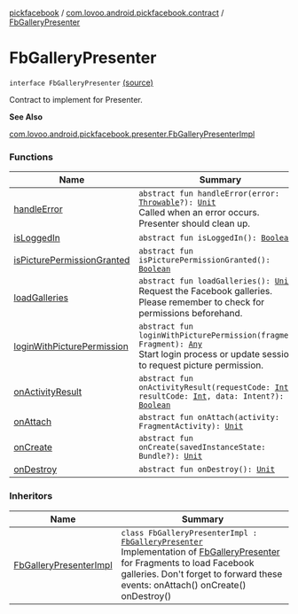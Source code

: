 [pickfacebook](../../index.md) / [com.lovoo.android.pickfacebook.contract](../index.md) / [FbGalleryPresenter](./index.md)

# FbGalleryPresenter

`interface FbGalleryPresenter` [(source)](https://github.com/lovoo/android-pickpic/blob/master/pickfacebook/src/main/kotlin/com/lovoo/android/pickfacebook/contract/FbGalleryPresenter.kt#L13)

Contract to implement for Presenter.

**See Also**

[com.lovoo.android.pickfacebook.presenter.FbGalleryPresenterImpl](../../com.lovoo.android.pickfacebook.presenter/-fb-gallery-presenter-impl/index.md)

### Functions

| Name | Summary |
|---|---|
| [handleError](handle-error.md) | `abstract fun handleError(error: `[`Throwable`](https://kotlinlang.org/api/latest/jvm/stdlib/kotlin/-throwable/index.html)`?): `[`Unit`](https://kotlinlang.org/api/latest/jvm/stdlib/kotlin/-unit/index.html)<br>Called when an error occurs. Presenter should clean up. |
| [isLoggedIn](is-logged-in.md) | `abstract fun isLoggedIn(): `[`Boolean`](https://kotlinlang.org/api/latest/jvm/stdlib/kotlin/-boolean/index.html) |
| [isPicturePermissionGranted](is-picture-permission-granted.md) | `abstract fun isPicturePermissionGranted(): `[`Boolean`](https://kotlinlang.org/api/latest/jvm/stdlib/kotlin/-boolean/index.html) |
| [loadGalleries](load-galleries.md) | `abstract fun loadGalleries(): `[`Unit`](https://kotlinlang.org/api/latest/jvm/stdlib/kotlin/-unit/index.html)<br>Request the Facebook galleries. Please remember to check for permissions beforehand. |
| [loginWithPicturePermission](login-with-picture-permission.md) | `abstract fun loginWithPicturePermission(fragment: Fragment): `[`Any`](https://kotlinlang.org/api/latest/jvm/stdlib/kotlin/-any/index.html)<br>Start login process or update session to request picture permission. |
| [onActivityResult](on-activity-result.md) | `abstract fun onActivityResult(requestCode: `[`Int`](https://kotlinlang.org/api/latest/jvm/stdlib/kotlin/-int/index.html)`, resultCode: `[`Int`](https://kotlinlang.org/api/latest/jvm/stdlib/kotlin/-int/index.html)`, data: Intent?): `[`Boolean`](https://kotlinlang.org/api/latest/jvm/stdlib/kotlin/-boolean/index.html) |
| [onAttach](on-attach.md) | `abstract fun onAttach(activity: FragmentActivity): `[`Unit`](https://kotlinlang.org/api/latest/jvm/stdlib/kotlin/-unit/index.html) |
| [onCreate](on-create.md) | `abstract fun onCreate(savedInstanceState: Bundle?): `[`Unit`](https://kotlinlang.org/api/latest/jvm/stdlib/kotlin/-unit/index.html) |
| [onDestroy](on-destroy.md) | `abstract fun onDestroy(): `[`Unit`](https://kotlinlang.org/api/latest/jvm/stdlib/kotlin/-unit/index.html) |

### Inheritors

| Name | Summary |
|---|---|
| [FbGalleryPresenterImpl](../../com.lovoo.android.pickfacebook.presenter/-fb-gallery-presenter-impl/index.md) | `class FbGalleryPresenterImpl : `[`FbGalleryPresenter`](./index.md)<br>Implementation of [FbGalleryPresenter](./index.md) for Fragments to load Facebook galleries. Don't forget to forward these events: onAttach() onCreate() onDestroy() |
